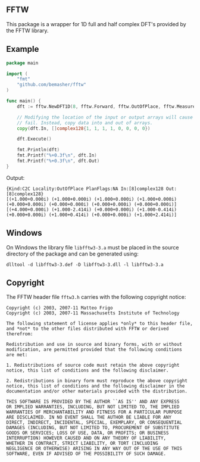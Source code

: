 ## FFTW
This package is a wrapper for 1D full and half complex DFT's provided by the FFTW library.

## Example
```Go
package main

import (
	"fmt"
	"github.com/bemasher/fftw"
)

func main() {
	dft := fftw.NewDFT1D(8, fftw.Forward, fftw.OutOfPlace, fftw.Measure)

	// Modifying the location of the input or output arrays will cause FFTW to
	// fail. Instead, copy data into and out of arrays.
	copy(dft.In, []complex128{1, 1, 1, 1, 0, 0, 0, 0})

	dft.Execute()

	fmt.Println(dft)
	fmt.Printf("%+0.3f\n", dft.In)
	fmt.Printf("%+0.3f\n", dft.Out)
}
```
Output:
```
{Kind:C2C Locality:OutOfPlace PlanFlags:NA In:[8]complex128 Out:[8]complex128}
[(+1.000+0.000i) (+1.000+0.000i) (+1.000+0.000i) (+1.000+0.000i) (+0.000+0.000i) (+0.000+0.000i) (+0.000+0.000i) (+0.000+0.000i)]
[(+4.000+0.000i) (+1.000-2.414i) (+0.000+0.000i) (+1.000-0.414i) (+0.000+0.000i) (+1.000+0.414i) (+0.000+0.000i) (+1.000+2.414i)]
```

## Windows
On Windows the library file `libfftw3-3.a` must be placed in the source directory of the package and can be generated using:
	
	dlltool -d libfftw3-3.def -D libfftw3-3.dll -l libfftw3-3.a

## Copyright
The FFTW header file `fftw3.h` carries with the following copyright notice:

	Copyright (c) 2003, 2007-11 Matteo Frigo
	Copyright (c) 2003, 2007-11 Massachusetts Institute of Technology

	The following statement of license applies *only* to this header file,
	and *not* to the other files distributed with FFTW or derived therefrom:

	Redistribution and use in source and binary forms, with or without
	modification, are permitted provided that the following conditions
	are met:

	1. Redistributions of source code must retain the above copyright
	notice, this list of conditions and the following disclaimer.

	2. Redistributions in binary form must reproduce the above copyright
	notice, this list of conditions and the following disclaimer in the
	documentation and/or other materials provided with the distribution.

	THIS SOFTWARE IS PROVIDED BY THE AUTHOR ``AS IS'' AND ANY EXPRESS
	OR IMPLIED WARRANTIES, INCLUDING, BUT NOT LIMITED TO, THE IMPLIED
	WARRANTIES OF MERCHANTABILITY AND FITNESS FOR A PARTICULAR PURPOSE
	ARE DISCLAIMED. IN NO EVENT SHALL THE AUTHOR BE LIABLE FOR ANY
	DIRECT, INDIRECT, INCIDENTAL, SPECIAL, EXEMPLARY, OR CONSEQUENTIAL
	DAMAGES (INCLUDING, BUT NOT LIMITED TO, PROCUREMENT OF SUBSTITUTE
	GOODS OR SERVICES; LOSS OF USE, DATA, OR PROFITS; OR BUSINESS
	INTERRUPTION) HOWEVER CAUSED AND ON ANY THEORY OF LIABILITY,
	WHETHER IN CONTRACT, STRICT LIABILITY, OR TORT (INCLUDING
	NEGLIGENCE OR OTHERWISE) ARISING IN ANY WAY OUT OF THE USE OF THIS
	SOFTWARE, EVEN IF ADVISED OF THE POSSIBILITY OF SUCH DAMAGE.
